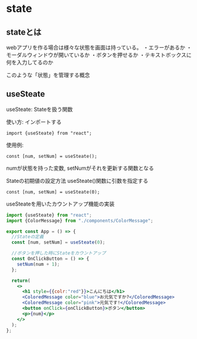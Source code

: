 # state
## stateとは
webアプリを作る場合は様々な状態を画面は持っている。
・エラーがあるか
・モーダルウィンドウが開いているか
・ボタンを押せるか
・テキストボックスに何を入力してるのか

このような「状態」を管理する概念

## useSteate
useSteate: Stateを扱う関数

使い方:
インポートする
~~~
import {useSteate} from "react";
~~~

使用例:
~~~
const [num, setNum] = useSteate();
~~~
numが状態を持った変数, setNumがそれを更新する関数となる

Stateの初期値の設定方法
useSteate()関数に引数を指定する
~~~
const [num, setNum] = useSteate(0);
~~~

useSteateを用いたカウントアップ機能の実装
~~~App.jsx
import {useSteate} from "react";
import {ColorMessage} from "./components/ColorMessage";

export const App = () => {
  //Stateの定義
  const [num, setNum] = useSteate(0);

  //ボタンを押した時にStateをカウントアップ
  const OnClickButton = () => {
    setNum(num + 1);
  };

  return(
    <>
      <h1 style={{colr:"red"}}>こんにちは</h1>
      <ColoredMessage color="blue">お元気ですか?</ColoredMessage>
      <ColoredMessage color="pink">元気です!</ColoredMessage>
      <button onClick={onClickButton}>ボタン</button>
      <p>{num}</p>
    </>
  );
};
~~~